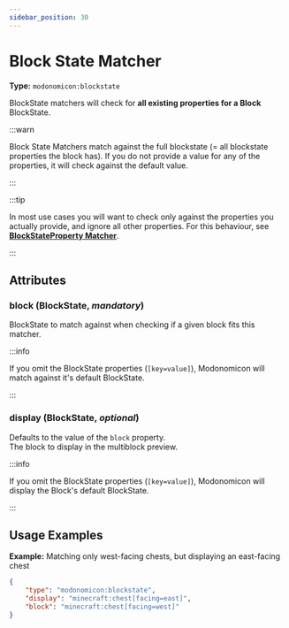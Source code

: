 ```yaml
---
sidebar_position: 30
---
```



# Block State Matcher

**Type:** `modonomicon:blockstate`

BlockState matchers will check for **all existing properties for a Block** BlockState. 

:::warn

Block State Matchers  match against the full blockstate (= all blockstate properties the block has). 
If you do not provide a value for any of the properties, it will check against the default value.

:::

:::tip

In most use cases you will want to check only against the properties you actually provide, and ignore all other properties.
For this behaviour, see **[BlockStateProperty Matcher](./blockstate-property-matcher)**.

:::

## Attributes

### **block** (BlockState, _mandatory_)

  BlockState to match against when checking if a given block fits this matcher.

  :::info

  If you omit the BlockState properties (`[key=value]`), Modonomicon will match against it's default BlockState. 

  :::

### **display** (BlockState, _optional_)

  Defaults to the value of the `block` property.   
  The block to display in the multiblock preview. 

  :::info

  If you omit the BlockState properties (`[key=value]`), Modonomicon will display the Block's default BlockState.

  :::


## Usage Examples

**Example:** Matching only west-facing chests, but displaying an east-facing chest

```json
{
    "type": "modonomicon:blockstate",
    "display": "minecraft:chest[facing=east]",
    "block": "minecraft:chest[facing=west]"
}
```